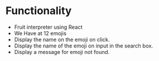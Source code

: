 # Functionality
* Fruit interpreter using React 
* We Have at 12 emojis
* Display the name on the emoji on click.
* Display the name of the emoji on input in the search box.
* Display a message for emoji not found.